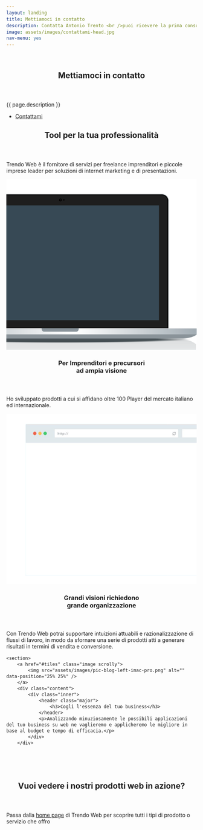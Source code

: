 ```yaml
---
layout: landing
title: Mettiamoci in contatto
description: Contatta Antonio Trento <br />puoi ricevere la prima consulenza gratuitamente.
image: assets/images/contattami-head.jpg
nav-menu: yes
---
```


<!-- Banner -->
<!-- Note: The "styleN" class below should match that of the header element. -->
<section id="banner" class="style3">
	<div class="inner">
		<span class="image">
			<img src="{{ site.baseurl }}/{{ page.image }}" alt="" />
		</span>
		<header class="major">
			<h1>Mettiamoci in contatto</h1>
		</header>
		<div class="content">
			<p>{{ page.description }}</p>
			<ul class="actions">
				<li><a href="#contact" class="button next scrolly">Contattami</a></li>
			</ul>
		</div>
	</div>
</section>

<!-- Main -->
<div id="main">
<!-- One -->
<section id="one">
	<div class="inner">
		<header class="major">
			<h2>Tool per la tua professionalit&agrave;</h2>
		</header>
		<p>Trendo Web è il fornitore di servizi per freelance imprenditori e piccole imprese leader per soluzioni di internet marketing e di presentazioni.</p>
	</div>
</section>

<!-- Tree -->
<section id="tree" class="spotlights">
	<section>
		<a href="#tiles" class="image scrolly">
			<img src="assets/images/pic-blog-left-mac-pro.png" alt="" data-position="center center" />
		</a>
		<div class="content">
			<div class="inner">
				<header class="major">
					<h3>Per Imprenditori e precursori <br />ad ampia visione</h3>
				</header>
				<p>Ho sviluppato prodotti a cui si affidano oltre 100 Player del mercato italiano ed internazionale.</p>
			</div>
		</div>
	</section>
	<section>
		<a href="#tiles" class="image scrolly">
			<img src="assets/images/pic-blog-right-mac-win.png" alt="" data-position="top center" />
		</a>
		<div class="content">
			<div class="inner">
				<header class="major">
					<h3>Grandi visioni richiedono <br />grande organizzazione</h3>
				</header>
				<p>Con Trendo Web potrai supportare intuizioni attuabili e razionalizzazione di flussi di lavoro, in modo da sfornare una serie di prodotti atti a generare risultati in termini di vendita e conversione.</p>
			</div>
		</div>
	</section>

	<section>
		<a href="#tiles" class="image scrolly">
			<img src="assets/images/pic-blog-left-imac-pro.png" alt="" data-position="25% 25%" />
		</a>
		<div class="content">
			<div class="inner">
				<header class="major">
					<h3>Cogli l'essenza del tuo business</h3>
				</header>
				<p>Analizzando minuziosamente le possibili applicazioni del tuo business su web ne vaglieremo e applicheremo le migliore in base al budget e tempo di efficacia.</p>
			</div>
		</div>
</section>

</section>
<br />
<br />
<!-- Banner -->
<!-- Note: The "styleN" class below should match that of the header element. -->
<section id="banner" class="style3">
	<div class="inner">
		<span class="image">
			<img src="{{ site.baseurl }}/assets/images/contattami-head.jpg" alt="" />
		</span>
		<header class="major">
			<h1>Vuoi vedere i nostri prodotti web in azione?</h1>
		</header>
		<div class="content">
			<p>Passa dalla <a href="/">home page</a> di Trendo Web per scoprire tutti i tipi di prodotto o servizio che offro</p>
		</div>
	</div>
</section>
<br />
<br />
<br />
<br />
